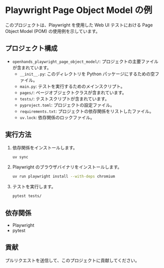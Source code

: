 # Playwright Page Object Model の例

このプロジェクトは、Playwright を使用した Web UI テストにおける Page Object Model (POM) の使用例を示しています。

## プロジェクト構成

- `openhands_playwright_page_object_model/`: プロジェクトの主要ファイルが含まれています。
  - `__init__.py`: このディレクトリを Python パッケージにするための空ファイル。
  - `main.py`: テストを実行するためのメインスクリプト。
  - `pages/`: ページオブジェクトクラスが含まれています。
  - `tests/`: テストスクリプトが含まれています。
  - `pyproject.toml`: プロジェクトの設定ファイル。
  - `requirements.txt`: プロジェクトの依存関係をリストしたファイル。
  - `uv.lock`: 依存関係のロックファイル。

## 実行方法

1. 依存関係をインストールします。
   ```bash
   uv sync
   ```
2. Playwright のブラウザバイナリをインストールします。
   ```bash
   uv run playwright install --with-deps chromium
   ```
3. テストを実行します。
   ```bash
   pytest tests/
   ```

## 依存関係

- Playwright
- pytest

## 貢献

プルリクエストを送信して、このプロジェクトに貢献してください。

